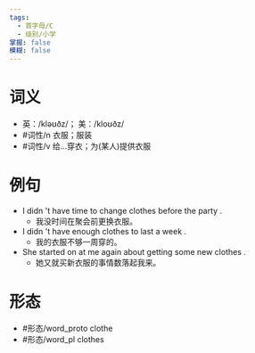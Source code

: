 ```yaml
---
tags:
  - 首字母/C
  - 级别/小学
掌握: false
模糊: false
---
```

# 词义
- 英：/kləʊðz/； 美：/kloʊðz/
- #词性/n  衣服；服装
- #词性/v  给…穿衣；为(某人)提供衣服
# 例句
- I didn 't have time to change clothes before the party .
	- 我没时间在聚会前更换衣服。
- I didn 't have enough clothes to last a week .
	- 我的衣服不够一周穿的。
- She started on at me again about getting some new clothes .
	- 她又就买新衣服的事情数落起我来。
# 形态
- #形态/word_proto clothe
- #形态/word_pl clothes
